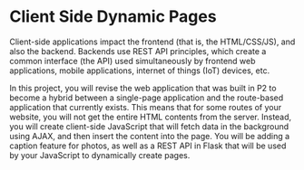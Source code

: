 # Client Side Dynamic Pages
Client-side applications impact the frontend (that is, the HTML/CSS/JS), and also the backend. Backends use REST API principles, which create a common interface (the API) used simultaneously by frontend web applications, mobile applications, internet of things (IoT) devices, etc. 

In this project, you will revise the web application that was built in P2 to become a hybrid between a single-page application and the route-based application that currently exists. This means that for some routes of your website, you will not get the entire HTML contents from the server. Instead, you will create client-side JavaScript that will fetch data in the background using AJAX, and then insert the content into the page. You will be adding a caption feature for photos, as well as a REST API in Flask that will be used by your JavaScript to dynamically create pages.
